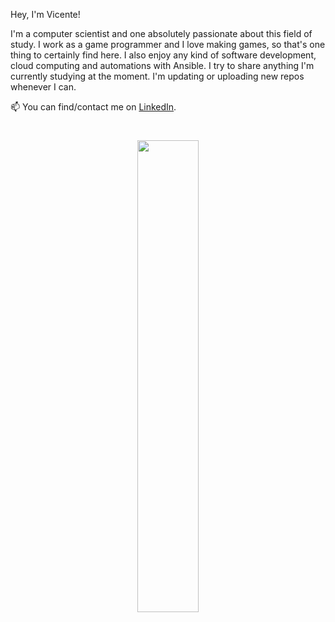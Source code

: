 Hey, I'm Vicente!

I'm a computer scientist and one absolutely passionate about this field of study. I work as a game programmer and I love making games, so that's one thing to certainly find here. I also enjoy any kind of software development, cloud computing and automations with Ansible. I try to share anything I'm currently studying at the moment. I'm updating or uploading new repos whenever I can.

📫 You can find/contact me on [LinkedIn](https://www.linkedin.com/in/vicente-vivian/).

#
<a href="https://github.com/iVcente">
  <p align="center">
    <img src="https://github-readme-stats.vercel.app/api/top-langs/?username=iVcente&layout=compact&theme=cobalt" width="44%">
  </p>
</a>                                                                                                                  

<!--[<img align="right" src="https://github-readme-stats.vercel.app/api/top-langs/?username=iVcente&layout=compact&theme=cobalt" width="42%" />](https://github.com/iVcente) -->
<!-- [![Top Langs](https://github-readme-stats.vercel.app/api/top-langs/?username=iVcente&layout=compact&theme=cobalt)](https://github.com/iVcente) -->

<!--- https://github.com/anuraghazra/github-readme-stats#github-stats-card --->
<!--- https://shields.io --->

<!---
iVcente/iVcente is a ✨ special ✨ repository because its `README.md` (this file) appears on your GitHub profile.
You can click the Preview link to take a look at your changes.
--->
